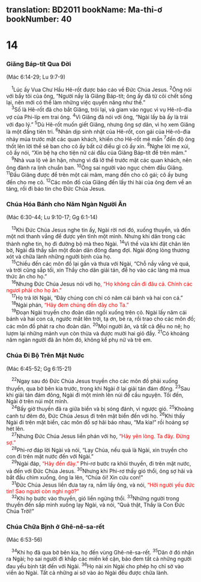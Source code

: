 translation: BD2011
bookName: Ma-thi-ơ 
bookNumber: 40
-------

<div class="title"><h1>14</h1><h3>Giăng Báp-tít Qua Ðời</h3><p>(Mác 6:14-29; Lu 9:7-9)</p></div>
<span class="verse mat_14_1"> <sup>1</sup>Lúc ấy Vua Chư Hầu Hê-rốt được báo cáo về Ðức Chúa Jesus. </span>
<span class="verse mat_14_2"><sup>2</sup>Ông nói với bầy tôi của ông, “Người nầy là Giăng Báp-tít; ông ấy đã từ cõi chết sống lại, nên mới có thể làm những việc quyền năng như thế.”<br/></span>
<span class="verse mat_14_3"> <sup>3</sup>Số là Hê-rốt đã cho bắt Giăng, trói lại, và giam vào ngục vì vụ Hê-rô-đia vợ của Phi-líp em trai ông. </span>
<span class="verse mat_14_4"><sup>4</sup>Vì Giăng đã nói với ông, “Ngài lấy bà ấy là trái với đạo lý.” </span>
<span class="verse mat_14_5"><sup>5</sup>Dù Hê-rốt muốn giết Giăng, nhưng ông sợ dân, vì họ xem Giăng là một đấng tiên tri. </span>
<span class="verse mat_14_6"><sup>6</sup>Nhân dịp sinh nhật của Hê-rốt, con gái của Hê-rô-đia nhảy múa trước mặt các quan khách, khiến cho Hê-rốt mê mẩn </span>
<span class="verse mat_14_7"><sup>7</sup>đến độ ông thốt lên lời thề sẽ ban cho cô ấy bất cứ điều gì cô ấy xin. </span>
<span class="verse mat_14_8"><sup>8</sup>Nghe lời mẹ xúi, cô ấy nói, “Xin bệ hạ cho tiện nữ cái đầu của Giăng Báp-tít để trên mâm.”<br/></span>
<span class="verse mat_14_9"> <sup>9</sup>Nhà vua lộ vẻ ân hận, nhưng vì đã lỡ thề trước mặt các quan khách, nên ông đành ra lịnh chuẩn ban. </span>
<span class="verse mat_14_10"><sup>10</sup>Ông sai người vào ngục chém đầu Giăng. </span>
<span class="verse mat_14_11"><sup>11</sup>Ðầu Giăng được để trên một cái mâm, mang đến cho cô gái; cô ấy bưng đến cho mẹ cô. </span>
<span class="verse mat_14_12"><sup>12</sup>Các môn đồ của Giăng đến lấy thi hài của ông đem về an táng, rồi đi báo tin cho Ðức Chúa Jesus.<br/></span>
<div class="title"><h3>Chúa Hóa Bánh cho Năm Ngàn Người Ăn</h3><p>(Mác 6:30-44; Lu 9:10-17; Gg 6:1-14)</p></div>
<span class="verse mat_14_13"> <sup>13</sup>Khi Ðức Chúa Jesus nghe tin ấy, Ngài rời nơi đó, xuống thuyền, và đến một nơi thanh vắng để được yên tĩnh một mình. Nhưng khi dân trong các thành nghe tin, họ đi đường bộ mà theo Ngài. </span>
<span class="verse mat_14_14"><sup>14</sup>Vì thế vừa khi đặt chân lên bờ, Ngài đã thấy sẵn một đoàn dân đông đang đợi. Ngài động lòng thương xót và chữa lành những người bịnh của họ.<br/></span>
<span class="verse mat_14_15"> <sup>15</sup>Chiều đến các môn đồ lại gần và thưa với Ngài, “Chỗ nầy vắng vẻ quá, và trời cũng sắp tối, xin Thầy cho dân giải tán, để họ vào các làng mà mua thức ăn cho họ.”<br/></span>
<span class="verse mat_14_16"> <sup>16</sup>Nhưng Ðức Chúa Jesus nói với họ<font color="red">, “Họ không cần đi đâu cả. Chính các ngươi phải cho họ ăn.”</font><br/></span>
<span class="verse mat_14_17"> <sup>17</sup>Họ trả lời Ngài, “Ðây chúng con chỉ có năm cái bánh và hai con cá.”<br/></span>
<span class="verse mat_14_18"> <sup>18</sup>Ngài phán, <font color="red">“Hãy đem chúng đến đây cho Ta.”</font><br/></span>
<span class="verse mat_14_19"> <sup>19</sup>Ðoạn Ngài truyền cho đoàn dân ngồi xuống trên cỏ. Ngài lấy năm cái bánh và hai con cá, ngước mắt lên trời, tạ ơn, bẻ ra, rồi trao cho các môn đồ; các môn đồ phát ra cho đoàn dân. </span>
<span class="verse mat_14_20"><sup>20</sup>Mọi người ăn, và tất cả đều no nê; họ lượm lại những mảnh vụn còn thừa và được mười hai giỏ đầy. </span>
<span class="verse mat_14_21"><sup>21</sup>Có khoảng năm ngàn người đã ăn hôm đó, không kể phụ nữ và trẻ em.<br/></span>
<div class="title"><h3>Chúa Ði Bộ Trên Mặt Nước</h3><p>(Mác 6:45-52; Gg 6:15-21)</p></div>
<span class="verse mat_14_22"> <sup>22</sup>Ngay sau đó Ðức Chúa Jesus truyền cho các môn đồ phải xuống thuyền, qua bờ bên kia trước, trong khi Ngài ở lại giải tán đám đông. </span>
<span class="verse mat_14_23"><sup>23</sup>Sau khi giải tán đám đông, Ngài đi một mình lên núi để cầu nguyện. Tối đến, Ngài ở trên núi một mình.<br/></span>
<span class="verse mat_14_24"> <sup>24</sup>Bấy giờ thuyền đã ra giữa biển và bị sóng đánh, vì ngược gió. </span>
<span class="verse mat_14_25"><sup>25</sup>Khoảng canh tư đêm đó, Ðức Chúa Jesus đi trên mặt biển đến với họ. </span>
<span class="verse mat_14_26"><sup>26</sup>Khi thấy Ngài đi trên mặt biển, các môn đồ sợ hãi bảo nhau, “Ma kìa!” rồi hoảng sợ hét lên.<br/></span>
<span class="verse mat_14_27"> <sup>27</sup>Nhưng Ðức Chúa Jesus liền phán với họ, <font color="red">“Hãy yên lòng. Ta đây. Ðừng sợ.”</font><br/></span>
<span class="verse mat_14_28"> <sup>28</sup>Phi-rơ đáp lời Ngài và nói, “Lạy Chúa, nếu quả là Ngài, xin truyền cho con đi trên mặt nước đến với Ngài.”<br/></span>
<span class="verse mat_14_29"> <sup>29</sup>Ngài đáp, <font color="red">“Hãy đến đây.” </font>Phi-rơ bước ra khỏi thuyền, đi trên mặt nước, và đến với Ðức Chúa Jesus. </span>
<span class="verse mat_14_30"><sup>30</sup>Nhưng khi Phi-rơ thấy gió thổi, ông sợ hãi và bắt đầu chìm xuống, ông la lên, “Chúa ôi! Xin cứu con!”<br/></span>
<span class="verse mat_14_31"> <sup>31</sup>Ðức Chúa Jesus liền đưa tay ra, nắm lấy ông, và nói, <font color="red">“Hỡi người yếu đức tin! Sao ngươi còn nghi ngờ?”</font><br/></span>
<span class="verse mat_14_32"> <sup>32</sup>Khi họ bước vào thuyền, gió liền ngừng thổi. </span>
<span class="verse mat_14_33"><sup>33</sup>Những người trong thuyền đến sấp mình xuống lạy Ngài, và nói, “Quả thật, Thầy là Con Ðức Chúa Trời!”<br/></span>
<div class="title"><h3>Chúa Chữa Bịnh ở Ghê-nê-sa-rết</h3><p>(Mác 6:53-56)</p></div>
<span class="verse mat_14_34"> <sup>34</sup>Khi họ đã qua bờ bên kia, họ đến vùng Ghê-nê-sa-rết. </span>
<span class="verse mat_14_35"><sup>35</sup>Dân ở đó nhận ra Ngài; họ sai người đi khắp các miền kế cận, bảo đem tất cả những người đau yếu bịnh tật đến với Ngài. </span>
<span class="verse mat_14_36"><sup>36</sup>Họ nài xin Ngài cho phép họ chỉ sờ vào viền áo Ngài. Tất cả những ai sờ vào áo Ngài đều được chữa lành.<br/></span>
